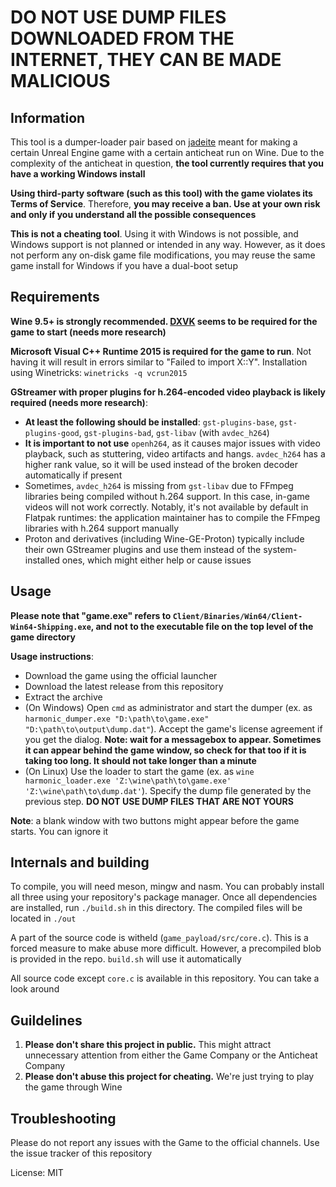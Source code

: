 # DO NOT USE DUMP FILES DOWNLOADED FROM THE INTERNET, THEY CAN BE MADE MALICIOUS
## Information
This tool is a dumper-loader pair based on [jadeite](https://codeberg.org/mkrsym1/jadeite) meant for making a certain Unreal Engine game with a certain anticheat run on Wine. Due to the complexity of the anticheat in question, **the tool currently requires that you have a working Windows install**

**Using third-party software (such as this tool) with the game violates its Terms of Service**. Therefore, **you may receive a ban. Use at your own risk and only if you understand all the possible consequences**

**This is not a cheating tool**. Using it with Windows is not possible, and Windows support is not planned or intended in any way. However, as it does not perform any on-disk game file modifications, you may reuse the same game install for Windows if you have a dual-boot setup

## Requirements
**Wine 9.5+ is strongly recommended. [DXVK](https://github.com/doitsujin/dxvk) seems to be required for the game to start (needs more research)**

**Microsoft Visual C++ Runtime 2015 is required for the game to run**. Not having it will result in errors similar to "Failed to import X::Y". Installation using Winetricks: `winetricks -q vcrun2015`

**GStreamer with proper plugins for h.264-encoded video playback is likely required (needs more research)**:
- **At least the following should be installed**: `gst-plugins-base`, `gst-plugins-good`, `gst-plugins-bad`, `gst-libav` (with `avdec_h264`)
- **It is important to not use** `openh264`, as it causes major issues with video playback, such as stuttering, video artifacts and hangs. `avdec_h264` has a higher rank value, so it will be used instead of the broken decoder automatically if present
- Sometimes, `avdec_h264` is missing from `gst-libav` due to FFmpeg libraries being compiled without h.264 support. In this case, in-game videos will not work correctly. Notably, it's not available by default in Flatpak runtimes: the application maintainer has to compile the FFmpeg libraries with h.264 support manually
- Proton and derivatives (including Wine-GE-Proton) typically include their own GStreamer plugins and use them instead of the system-installed ones, which might either help or cause issues

## Usage
**Please note that "game.exe" refers to `Client/Binaries/Win64/Client-Win64-Shipping.exe`, and not to the executable file on the top level of the game directory**

**Usage instructions**:
- Download the game using the official launcher
- Download the latest release from this repository
- Extract the archive
- (On Windows) Open `cmd` as administrator and start the dumper (ex. as `harmonic_dumper.exe "D:\path\to\game.exe" "D:\path\to\output\dump.dat"`). Accept the game's license agreement if you get the dialog. **Note: wait for a messagebox to appear. Sometimes it can appear behind the game window, so check for that too if it is taking too long. It should not take longer than a minute**
- (On Linux) Use the loader to start the game (ex. as `wine harmonic_loader.exe 'Z:\wine\path\to\game.exe' 'Z:\wine\path\to\dump.dat'`). Specify the dump file generated by the previous step. **DO NOT USE DUMP FILES THAT ARE NOT YOURS**

**Note**: a blank window with two buttons might appear before the game starts. You can ignore it

## Internals and building
To compile, you will need meson, mingw and nasm. You can probably install all three using your repository's package manager. Once all dependencies are installed, run `./build.sh` in this directory. The compiled files will be located in `./out`

A part of the source code is witheld (`game_payload/src/core.c`). This is a forced measure to make abuse more difficult. However, a precompiled blob is provided in the repo. `build.sh` will use it automatically

All source code except `core.c` is available in this repository. You can take a look around

## Guildelines
1. **Please don't share this project in public.** This might attract unnecessary attention from either the Game Company or the Anticheat Company
2. **Please don't abuse this project for cheating.** We're just trying to play the game through Wine

## Troubleshooting
Please do not report any issues with the Game to the official channels. Use the issue tracker of this repository

License: MIT
